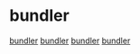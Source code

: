 # bundler

[bundler](https://github.com/evanw/esbuild)
[bundler](https://github.com/packem/packem)
[bundler](https://github.com/thedodd/trunk)
[bundler](https://github.com/ctripcorp/wean)
